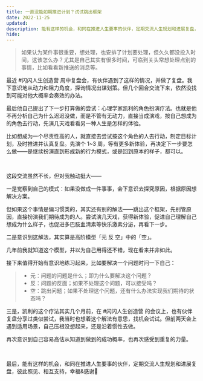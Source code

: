 ```yaml
---
title: 一直没能如期推进计划？试试跳出框架 
date: 2022-11-25
updated: 
description: 能有这样的机会，和同在推进人生要事的伙伴，定期交流人生规划和进展复盘，彼此照见、相互支持，幸福&感谢💓
hide: 
---
```


> 如果认为某件事很重要，想处理，也安排了计划要处理，但久久都没投入时间，这该怎么办？尤其是自己其实有很多时间，可临到关头常想处理点别的事情，比如看看新推送的消息等。

最近 #闪闪人生创造营 周中复盘会，有伙伴遇到了这样的情况，并做了复盘。我下意识地从动力和阻力角度，探询情况出谋划策。但几个回合交流下来，依然没找到可能对他大概率会奏效的办法。

最后他自己提出了下一步打算做的尝试：心理学家凯利的角色扮演疗法。也就是他不再分析自己为什么迟迟没做，而是不管有无动力，直接当成演戏，按自己想成为的角色去行动，先演几天戏看看另一种人生是怎样的体验。

比如想成为一个尽责性高的人，就直接去尝试按这个角色的人去行动，制定目标计划，及时推进并认真复盘。先演个 1~3 周，等有更多新体验，再决定下一步要怎么做——是继续扮演直到形成新的行为模式，或是回到原本的样子，都可以。

<br>

这段交流虽然不长，但对我触动挺大——

一是觉察到自己的模式：如果没做成一件事事，会下意识去探究原因，根据原因想解决方案。

但如果这个事情是偏习惯类的，其实还有别的解法——跳出这个框架，先别管原因，直接扮演我们期待成为的人。尝试演几天戏，获得新体验，促进自己理解自己想成为什么样子，也促进多巴胺血清素等快乐激素分泌，再看下一步。

二是意识到这解法，其实算是高阶模型「元 反 空」中的「空」。

几年前我就知道这个模型，并以为自己用得还不错，现在看来并非如此。

接下来值得开始有意识地练习起来，比如要解决一个问题时问一下自己：
> - 元：问题的问题是什么；即为什么要解决这个问题？
> - 反：问题的反面；如果不处理这个问题，可以接受吗？
> - 空：跳出问题；如果不处理这个问题，还有什么办法实现我们期待的状态吗？

三是，凯利的这个疗法其实几个月前，在 #闪闪人生创造营 的会议上，也有伙伴复盘分享过类似尝试，我当时也想着这个解法有意思，找机会试试。但前两天会上遇到适用场景，自己压根没想起来，还是沿着惯性去做。

再次意识到自己容易高估从知道到做到的成功概率，也再次感受到重复的力量。

<br>

最后，能有这样的机会，和同在推进人生要事的伙伴，定期交流人生规划和进展复盘，彼此照见、相互支持，幸福&感谢💓